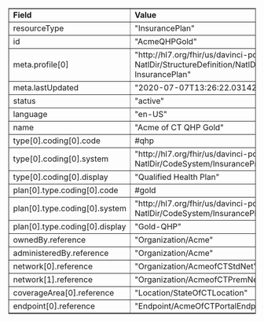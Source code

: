 <table border="1"><tr><td><b>Field</b></td><td><b>Value</b></td></tr>
<tr><td>resourceType</td><td>
"InsurancePlan"
</td></tr>
<tr><td>id</td><td>
"AcmeQHPGold"
</td></tr>
<tr><td>meta.profile[0]</td><td>"http://hl7.org/fhir/us/davinci-pdex-NatlDir/StructureDefinition/NatlDir-InsurancePlan"</td></tr>
<tr><td>meta.lastUpdated</td><td>
"2020-07-07T13:26:22.0314215+00:00"
</td></tr>
<tr><td>status</td><td>
"active"
</td></tr>
<tr><td>language</td><td>
"en-US"
</td></tr>
<tr><td>name</td><td>
"Acme of CT QHP Gold"
</td></tr>
<tr><td>type[0].coding[0].code</td><td>
#qhp
</td></tr>
<tr><td>type[0].coding[0].system</td><td>
"http://hl7.org/fhir/us/davinci-pdex-NatlDir/CodeSystem/InsuranceProductTypeCS"
</td></tr>
<tr><td>type[0].coding[0].display</td><td>
"Qualified Health Plan"
</td></tr>
<tr><td>plan[0].type.coding[0].code</td><td>
#gold
</td></tr>
<tr><td>plan[0].type.coding[0].system</td><td>
"http://hl7.org/fhir/us/davinci-pdex-NatlDir/CodeSystem/InsurancePlanTypeCS"
</td></tr>
<tr><td>plan[0].type.coding[0].display</td><td>
"Gold-QHP"
</td></tr>
<tr><td>ownedBy.reference</td><td>
"Organization/Acme"
</td></tr>
<tr><td>administeredBy.reference</td><td>
"Organization/Acme"
</td></tr>
<tr><td>network[0].reference</td><td>
"Organization/AcmeofCTStdNet"
</td></tr>
<tr><td>network[1].reference</td><td>
"Organization/AcmeofCTPremNet"
</td></tr>
<tr><td>coverageArea[0].reference</td><td>
"Location/StateOfCTLocation"
</td></tr>
<tr><td>endpoint[0].reference</td><td>
"Endpoint/AcmeOfCTPortalEndpoint"
</td></tr>
</table>

